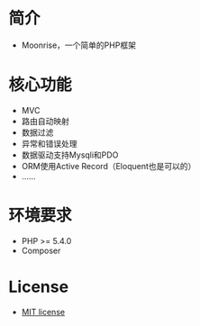 # 简介
* Moonrise，一个简单的PHP框架

# 核心功能
* MVC
* 路由自动映射
* 数据过滤
* 异常和错误处理
* 数据驱动支持Mysqli和PDO
* ORM使用Active Record（Eloquent也是可以的）
* ......


# 环境要求
* PHP >= 5.4.0
* Composer

# License
* [MIT license](http://opensource.org/licenses/MIT)